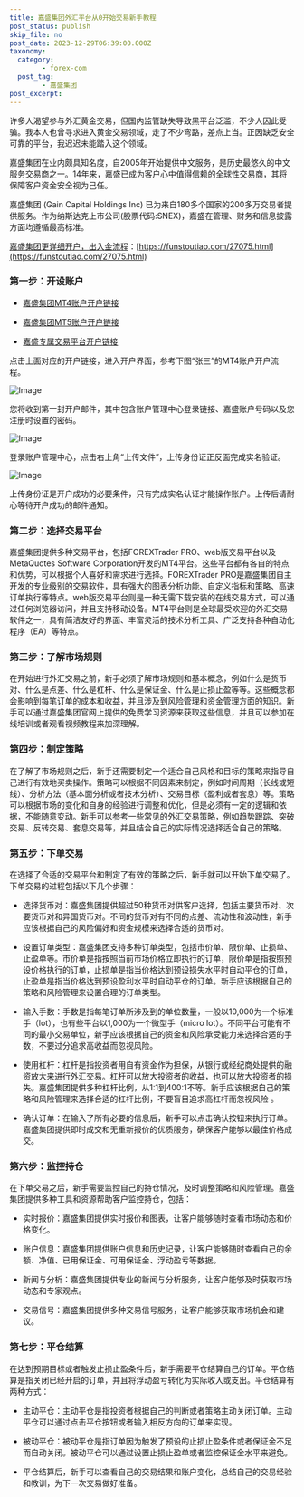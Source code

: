 ```yaml
---
title: 嘉盛集团外汇平台从0开始交易新手教程
post_status: publish
skip_file: no
post_date: 2023-12-29T06:39:00.000Z
taxonomy:
  category:
        - forex-com
  post_tag:
        - 嘉盛集团
post_excerpt: 
---
```

许多人渴望参与外汇黄金交易，但国内监管缺失导致黑平台泛滥，不少人因此受骗。我本人也曾寻求进入黄金交易领域，走了不少弯路，差点上当。正因缺乏安全可靠的平台，我迟迟未能踏入这个领域。

嘉盛集团在业内颇具知名度，自2005年开始提供中文服务，是历史最悠久的中文服务交易商之一。14年来，嘉盛已成为客户心中值得信赖的全球性交易商，其将保障客户资金安全视为己任。

嘉盛集团 (Gain Capital Holdings Inc) 已为来自180多个国家的200多万交易者提供服务。作为纳斯达克上市公司(股票代码:SNEX)，嘉盛在管理、财务和信息披露方面均遵循最高标准。

[嘉盛集团更详细开户，出入金流程](https://funstoutiao.com/27075.html)：[https://funstoutiao.com/27075.html](https://funstoutiao.com/27075.html)

### 第一步：开设账户

* [嘉盛集团MT4账户开户链接](https://s.ssgg.net/jsmt4)

* [嘉盛集团MT5账户开户链接](https://s.ssgg.net/jsmt5)

* [嘉盛专属交易平台开户链接](https://s.ssgg.net/js)

点击上面对应的开户链接，进入开户界面，参考下图“张三”的MT4账户开户流程。

![Image](https://prod-files-secure.s3.us-west-2.amazonaws.com/39ed1227-6d7d-4570-be36-9ccd4a2c4241/7a167aea-686b-400d-af59-4e18eb607a40/640.png?X-Amz-Algorithm=AWS4-HMAC-SHA256&X-Amz-Content-Sha256=UNSIGNED-PAYLOAD&X-Amz-Credential=ASIAZI2LB466265U3OAW%2F20250604%2Fus-west-2%2Fs3%2Faws4_request&X-Amz-Date=20250604T041308Z&X-Amz-Expires=3600&X-Amz-Security-Token=IQoJb3JpZ2luX2VjEEsaCXVzLXdlc3QtMiJIMEYCIQD5tA%2F3E%2BFnyrfouswusqXMry9ghuYfCzuRP4xChN4n8QIhAIxeSbhFovqgLwTIm%2F%2F1yYAxdLvX4zuG1FqiUtbi2y1nKv8DCCQQABoMNjM3NDIzMTgzODA1IgxZs7TY8%2BqEC8%2FbnOkq3AM9CtU%2Fr8%2BIiAyBH5XolwZZ8P9Gj0iKyT7uuN%2BbUDxZWuaSbZFIOyAGxmhKMgbxGj6v5VrfmmsiFEO1QUQaw2DSKgz2d%2FG4Toe%2FifHwGqGfXdJoIL8Vq1pjr3MDBijqG%2B3VTR%2BGImzZ1VyDAPJMVo8tzW5ykdNTc2%2BD722YWq03I171pafHR4xdGigh3iZqFSdJabzF%2BmxooFuTYLQ5Ydf65wkkO8MF5tWLym%2BTJRtCWhTtT4JBFJCcV5GEJgt%2FkOsf%2BIDnIabJKBlRgvgR48X96ZvWghWuC0Dx79zhWPgKzCQ3IX%2Bx1x%2BwJOZ12AGLekjbgdsxY8S9tsNvz30YUtVivpPr9Z%2F636D%2FVEdJd7LQdEo9oqz6GT45ig%2FkCnkdAikhwHFN3riPC2%2BkWwPQHelhliC6eZFBhXgURJGW9bxQWutIzDLhvIQ59aKCScsut27E9OP34NBilyJELKqNkTmhCB7hYpqGClKWnf8tdqKcio0GAhqXMNNTnbd0PuvatLD77TQv%2F8Go7QoomJQd1o4LDMZAZ3U3G8LAxYcTXXL7E%2F6qdg9e9Eb6jy4aIRy8kFE3%2B6oxxFVK%2Bct%2BQ67t95XMUZ5fEhFb12%2F4rnkV1eU9fBs3YG1qK6MrRGqk7DDb7%2F7BBjqkAfOZhrtNs53XGE1f8vq5xbDpvO%2FWIC3CqK9F9zn8aT0m2PE4z%2F3T97UiWyJLRR0m19JR%2BgDlGKw%2FPwYK%2BJpO5k03nC%2BoWJMn6TiTBmLzZlnmSBMLNqaNeSd3Xb32QitTd1F%2B4gpJHlqqEVmSbG44a5zBfGCA36cGDxwyVSwDoThqUlH47SW2t4s%2BQQNeqqWOMIuX4SLYxFFZGLrTSUyBCY5ypuG5&X-Amz-Signature=53955917701430993c973d04d0e391f6f55aede7927670a14faf7f13839fd1ab&X-Amz-SignedHeaders=host&x-id=GetObject)

您将收到第一封开户邮件，其中包含账户管理中心登录链接、嘉盛账户号码以及您注册时设置的密码。

![Image](https://prod-files-secure.s3.us-west-2.amazonaws.com/39ed1227-6d7d-4570-be36-9ccd4a2c4241/eaa1c6b3-2877-4284-a0e1-530e222c27fb/image.png?X-Amz-Algorithm=AWS4-HMAC-SHA256&X-Amz-Content-Sha256=UNSIGNED-PAYLOAD&X-Amz-Credential=ASIAZI2LB466265U3OAW%2F20250604%2Fus-west-2%2Fs3%2Faws4_request&X-Amz-Date=20250604T041308Z&X-Amz-Expires=3600&X-Amz-Security-Token=IQoJb3JpZ2luX2VjEEsaCXVzLXdlc3QtMiJIMEYCIQD5tA%2F3E%2BFnyrfouswusqXMry9ghuYfCzuRP4xChN4n8QIhAIxeSbhFovqgLwTIm%2F%2F1yYAxdLvX4zuG1FqiUtbi2y1nKv8DCCQQABoMNjM3NDIzMTgzODA1IgxZs7TY8%2BqEC8%2FbnOkq3AM9CtU%2Fr8%2BIiAyBH5XolwZZ8P9Gj0iKyT7uuN%2BbUDxZWuaSbZFIOyAGxmhKMgbxGj6v5VrfmmsiFEO1QUQaw2DSKgz2d%2FG4Toe%2FifHwGqGfXdJoIL8Vq1pjr3MDBijqG%2B3VTR%2BGImzZ1VyDAPJMVo8tzW5ykdNTc2%2BD722YWq03I171pafHR4xdGigh3iZqFSdJabzF%2BmxooFuTYLQ5Ydf65wkkO8MF5tWLym%2BTJRtCWhTtT4JBFJCcV5GEJgt%2FkOsf%2BIDnIabJKBlRgvgR48X96ZvWghWuC0Dx79zhWPgKzCQ3IX%2Bx1x%2BwJOZ12AGLekjbgdsxY8S9tsNvz30YUtVivpPr9Z%2F636D%2FVEdJd7LQdEo9oqz6GT45ig%2FkCnkdAikhwHFN3riPC2%2BkWwPQHelhliC6eZFBhXgURJGW9bxQWutIzDLhvIQ59aKCScsut27E9OP34NBilyJELKqNkTmhCB7hYpqGClKWnf8tdqKcio0GAhqXMNNTnbd0PuvatLD77TQv%2F8Go7QoomJQd1o4LDMZAZ3U3G8LAxYcTXXL7E%2F6qdg9e9Eb6jy4aIRy8kFE3%2B6oxxFVK%2Bct%2BQ67t95XMUZ5fEhFb12%2F4rnkV1eU9fBs3YG1qK6MrRGqk7DDb7%2F7BBjqkAfOZhrtNs53XGE1f8vq5xbDpvO%2FWIC3CqK9F9zn8aT0m2PE4z%2F3T97UiWyJLRR0m19JR%2BgDlGKw%2FPwYK%2BJpO5k03nC%2BoWJMn6TiTBmLzZlnmSBMLNqaNeSd3Xb32QitTd1F%2B4gpJHlqqEVmSbG44a5zBfGCA36cGDxwyVSwDoThqUlH47SW2t4s%2BQQNeqqWOMIuX4SLYxFFZGLrTSUyBCY5ypuG5&X-Amz-Signature=4b624f0b2ce6c629b3da2fc9f8bff89eca59d718845475555d5f77bf41cdf1ba&X-Amz-SignedHeaders=host&x-id=GetObject)

登录账户管理中心，点击右上角“上传文件”，上传身份证正反面完成实名验证。

![Image](https://prod-files-secure.s3.us-west-2.amazonaws.com/39ed1227-6d7d-4570-be36-9ccd4a2c4241/54090639-09fc-46b4-a135-e0289f707147/image.png?X-Amz-Algorithm=AWS4-HMAC-SHA256&X-Amz-Content-Sha256=UNSIGNED-PAYLOAD&X-Amz-Credential=ASIAZI2LB466265U3OAW%2F20250604%2Fus-west-2%2Fs3%2Faws4_request&X-Amz-Date=20250604T041308Z&X-Amz-Expires=3600&X-Amz-Security-Token=IQoJb3JpZ2luX2VjEEsaCXVzLXdlc3QtMiJIMEYCIQD5tA%2F3E%2BFnyrfouswusqXMry9ghuYfCzuRP4xChN4n8QIhAIxeSbhFovqgLwTIm%2F%2F1yYAxdLvX4zuG1FqiUtbi2y1nKv8DCCQQABoMNjM3NDIzMTgzODA1IgxZs7TY8%2BqEC8%2FbnOkq3AM9CtU%2Fr8%2BIiAyBH5XolwZZ8P9Gj0iKyT7uuN%2BbUDxZWuaSbZFIOyAGxmhKMgbxGj6v5VrfmmsiFEO1QUQaw2DSKgz2d%2FG4Toe%2FifHwGqGfXdJoIL8Vq1pjr3MDBijqG%2B3VTR%2BGImzZ1VyDAPJMVo8tzW5ykdNTc2%2BD722YWq03I171pafHR4xdGigh3iZqFSdJabzF%2BmxooFuTYLQ5Ydf65wkkO8MF5tWLym%2BTJRtCWhTtT4JBFJCcV5GEJgt%2FkOsf%2BIDnIabJKBlRgvgR48X96ZvWghWuC0Dx79zhWPgKzCQ3IX%2Bx1x%2BwJOZ12AGLekjbgdsxY8S9tsNvz30YUtVivpPr9Z%2F636D%2FVEdJd7LQdEo9oqz6GT45ig%2FkCnkdAikhwHFN3riPC2%2BkWwPQHelhliC6eZFBhXgURJGW9bxQWutIzDLhvIQ59aKCScsut27E9OP34NBilyJELKqNkTmhCB7hYpqGClKWnf8tdqKcio0GAhqXMNNTnbd0PuvatLD77TQv%2F8Go7QoomJQd1o4LDMZAZ3U3G8LAxYcTXXL7E%2F6qdg9e9Eb6jy4aIRy8kFE3%2B6oxxFVK%2Bct%2BQ67t95XMUZ5fEhFb12%2F4rnkV1eU9fBs3YG1qK6MrRGqk7DDb7%2F7BBjqkAfOZhrtNs53XGE1f8vq5xbDpvO%2FWIC3CqK9F9zn8aT0m2PE4z%2F3T97UiWyJLRR0m19JR%2BgDlGKw%2FPwYK%2BJpO5k03nC%2BoWJMn6TiTBmLzZlnmSBMLNqaNeSd3Xb32QitTd1F%2B4gpJHlqqEVmSbG44a5zBfGCA36cGDxwyVSwDoThqUlH47SW2t4s%2BQQNeqqWOMIuX4SLYxFFZGLrTSUyBCY5ypuG5&X-Amz-Signature=4c22c421c4141d1279b3f1bf575e076dee52da3d4f253c56d9794221fd87e145&X-Amz-SignedHeaders=host&x-id=GetObject)

上传身份证是开户成功的必要条件，只有完成实名认证才能操作账户。上传后请耐心等待开户成功的邮件通知。

### 第二步：选择交易平台

嘉盛集团提供多种交易平台，包括FOREXTrader PRO、web版交易平台以及MetaQuotes Software Corporation开发的MT4平台。这些平台都有各自的特点和优势，可以根据个人喜好和需求进行选择。FOREXTrader PRO是嘉盛集团自主开发的专业级别的交易软件，具有强大的图表分析功能、自定义指标和策略、高速订单执行等特点。web版交易平台则是一种无需下载安装的在线交易方式，可以通过任何浏览器访问，并且支持移动设备。MT4平台则是全球最受欢迎的外汇交易软件之一，具有简洁友好的界面、丰富灵活的技术分析工具、广泛支持各种自动化程序（EA）等特点。

### 第三步：了解市场规则

在开始进行外汇交易之前，新手必须了解市场规则和基本概念，例如什么是货币对、什么是点差、什么是杠杆、什么是保证金、什么是止损止盈等等。这些概念都会影响到每笔订单的成本和收益，并且涉及到风险管理和资金管理方面的知识。新手可以通过嘉盛集团官网上提供的免费学习资源来获取这些信息，并且可以参加在线培训或者观看视频教程来加深理解。

### 第四步：制定策略

在了解了市场规则之后，新手还需要制定一个适合自己风格和目标的策略来指导自己进行有效地买卖操作。策略可以根据不同因素来制定，例如时间周期（长线或短线）、分析方法（基本面分析或者技术分析）、交易目标（盈利或者套息）等。策略可以根据市场的变化和自身的经验进行调整和优化，但是必须有一定的逻辑和依据，不能随意变动。新手可以参考一些常见的外汇交易策略，例如趋势跟踪、突破交易、反转交易、套息交易等，并且结合自己的实际情况选择适合自己的策略。

### 第五步：下单交易

在选择了合适的交易平台和制定了有效的策略之后，新手就可以开始下单交易了。下单交易的过程包括以下几个步骤：

* 选择货币对：嘉盛集团提供超过50种货币对供客户选择，包括主要货币对、次要货币对和异国货币对。不同的货币对有不同的点差、流动性和波动性，新手应该根据自己的风险偏好和资金规模来选择合适的货币对。

* 设置订单类型：嘉盛集团支持多种订单类型，包括市价单、限价单、止损单、止盈单等。市价单是指按照当前市场价格立即执行的订单，限价单是指按照预设价格执行的订单，止损单是指当价格达到预设损失水平时自动平仓的订单，止盈单是指当价格达到预设盈利水平时自动平仓的订单。新手应该根据自己的策略和风险管理来设置合理的订单类型。

* 输入手数：手数是指每笔订单所涉及到的单位数量，一般以10,000为一个标准手（lot），也有些平台以1,000为一个微型手（micro lot）。不同平台可能有不同的最小交易单位，新手应该根据自己的资金和风险承受能力来选择合适的手数，不要过分追求高收益而忽视风险。

* 使用杠杆：杠杆是指投资者用自有资金作为担保，从银行或经纪商处提供的融资放大来进行外汇交易。杠杆可以放大投资者的收益，也可以放大投资者的损失。嘉盛集团提供多种杠杆比例，从1:1到400:1不等。新手应该根据自己的策略和风险管理来选择合适的杠杆比例，不要盲目追求高杠杆而忽视风险 。

* 确认订单：在输入了所有必要的信息后，新手可以点击确认按钮来执行订单。嘉盛集团提供即时成交和无重新报价的优质服务，确保客户能够以最佳价格成交。

### 第六步：监控持仓

在下单交易之后，新手需要监控自己的持仓情况，及时调整策略和风险管理。嘉盛集团提供多种工具和资源帮助客户监控持仓，包括：

* 实时报价：嘉盛集团提供实时报价和图表，让客户能够随时查看市场动态和价格变化。

* 账户信息：嘉盛集团提供账户信息和历史记录，让客户能够随时查看自己的余额、净值、已用保证金、可用保证金、浮动盈亏等数据。

* 新闻与分析：嘉盛集团提供专业的新闻与分析服务，让客户能够及时获取市场动态和专家观点。

* 交易信号：嘉盛集团提供多种交易信号服务，让客户能够获取市场机会和建议。

### 第七步：平仓结算

在达到预期目标或者触发止损止盈条件后，新手需要平仓结算自己的订单。平仓结算是指关闭已经开启的订单，并且将浮动盈亏转化为实际收入或支出。平仓结算有两种方式：

* 主动平仓：主动平仓是指投资者根据自己的判断或者策略主动关闭订单。主动平仓可以通过点击平仓按钮或者输入相反方向的订单来实现。

* 被动平仓：被动平仓是指订单因为触发了预设的止损止盈条件或者保证金不足而自动关闭。被动平仓可以通过设置止损止盈单或者监控保证金水平来避免。

* 平仓结算后，新手可以查看自己的交易结果和账户变化，总结自己的交易经验和教训，为下一次交易做好准备。